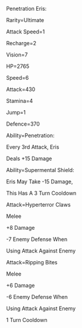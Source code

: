 Penetration Eris:

Rarity=Ultimate

Attack Speed=1

Recharge=2

Vision=7

HP=2765

Speed=6

Attack=430

Stamina=4

Jump=1

Defence=370

Ability=Penetration:

Every 3rd Attack, Eris

Deals +15 Damage

Ability=Supermental Shield:

Eris May Take -15 Damage,

This Has A 3 Turn Cooldown

Attack=Hyperterror Claws

Melee

+8 Damage

-7 Enemy Defense When

Using Attack Against Enemy

Attack=Ripping Bites

Melee

+6 Damage

-6 Enemy Defense When

Using Attack Against Enemy

1 Turn Cooldown
